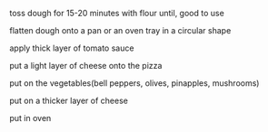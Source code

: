 toss dough for 15-20 minutes with flour until, good to use

flatten dough onto a pan or an oven tray in a circular shape

apply thick layer of tomato sauce

put a light layer of cheese onto the pizza

put on the vegetables(bell peppers, olives, pinapples, mushrooms)

put on a thicker layer of cheese

put in oven